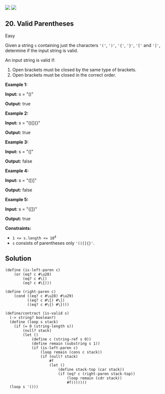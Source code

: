 [![](https://img.shields.io/github/stars/javadev/LeetCode-in-All?label=Stars&style=flat-square)](https://github.com/javadev/LeetCode-in-All)
[![](https://img.shields.io/github/forks/javadev/LeetCode-in-All?label=Fork%20me%20on%20GitHub%20&style=flat-square)](https://github.com/javadev/LeetCode-in-All/fork)

## 20\. Valid Parentheses

Easy

Given a string `s` containing just the characters `'('`, `')'`, `'{'`, `'}'`, `'['` and `']'`, determine if the input string is valid.

An input string is valid if:

1.  Open brackets must be closed by the same type of brackets.
2.  Open brackets must be closed in the correct order.

**Example 1:**

**Input:** s = "()"

**Output:** true

**Example 2:**

**Input:** s = "()[]{}"

**Output:** true

**Example 3:**

**Input:** s = "(]"

**Output:** false

**Example 4:**

**Input:** s = "([)]"

**Output:** false

**Example 5:**

**Input:** s = "{[]}"

**Output:** true

**Constraints:**

*   <code>1 <= s.length <= 10<sup>4</sup></code>
*   `s` consists of parentheses only `'()[]{}'`.

## Solution

```racket
(define (is-left-paren c)
    (or (eq? c #\u28)
        (eq? c #\[)
        (eq? c #\{)))

(define (right-paren c)
    (cond ((eq? c #\u28) #\u29)
          ((eq? c #\[) #\])
          ((eq? c #\{) #\})))

(define/contract (is-valid s)
  (-> string? boolean?)
  (define (loop s stack)
    (if (= 0 (string-length s))
        (null? stack)
        (let ()
            (define c (string-ref s 0))
            (define remain (substring s 1))
            (if (is-left-paren c)
                (loop remain (cons c stack))
                (if (null? stack)
                    #f
                    (let ()
                        (define stack-top (car stack))
                        (if (eq? c (right-paren stack-top))
                            (loop remain (cdr stack))
                            #f)))))))
  (loop s '()))
```